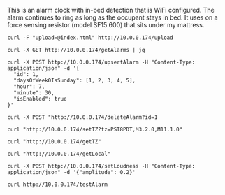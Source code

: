 This is an alarm clock with in-bed detection that is WiFi configured. The alarm continues to ring as long as the occupant stays in bed. It uses on a force sensing resistor (model SF15 600) that sits under my mattress.

```
curl -F "upload=@index.html" http://10.0.0.174/upload

curl -X GET http://10.0.0.174/getAlarms | jq

curl -X POST http://10.0.0.174/upsertAlarm -H "Content-Type: application/json" -d '{
  "id": 1,
  "daysOfWeek0IsSunday": [1, 2, 3, 4, 5],
  "hour": 7,
  "minute": 30,
  "isEnabled": true
}'

curl -X POST "http://10.0.0.174/deleteAlarm?id=1

curl "http://10.0.0.174/setTZ?tz=PST8PDT,M3.2.0,M11.1.0"

curl "http://10.0.0.174/getTZ"

curl "http://10.0.0.174/getLocal"

curl -X POST http://10.0.0.174/setLoudness -H "Content-Type: application/json" -d '{"amplitude": 0.2}'

curl http://10.0.0.174/testAlarm


```

